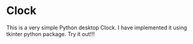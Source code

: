 # Clock
This is a very simple Python desktop Clock. I have implemented it using tkinter python package. Try it out!!!
